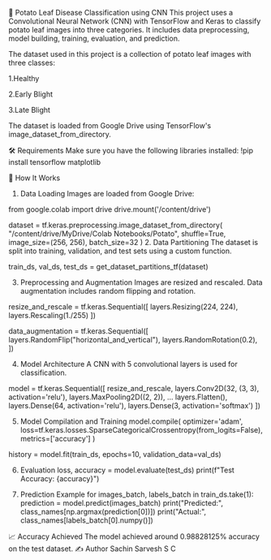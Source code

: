 🍠 Potato Leaf Disease Classification using CNN
This project uses a Convolutional Neural Network (CNN) with TensorFlow and Keras to classify potato leaf images into three categories. It includes data preprocessing, model building, training, evaluation, and prediction.

The dataset used in this project is a collection of potato leaf images with three classes:

1.Healthy

2.Early Blight

3.Late Blight

The dataset is loaded from Google Drive using TensorFlow's image_dataset_from_directory.

🛠️ Requirements
Make sure you have the following libraries installed:
!pip install tensorflow matplotlib


🚀 How It Works
1. Data Loading
Images are loaded from Google Drive:

from google.colab import drive
drive.mount('/content/drive')

dataset = tf.keras.preprocessing.image_dataset_from_directory(
    "/content/drive/MyDrive/Colab Notebooks/Potato",
    shuffle=True,
    image_size=(256, 256),
    batch_size=32
)
2. Data Partitioning
The dataset is split into training, validation, and test sets using a custom function.

train_ds, val_ds, test_ds = get_dataset_partitions_tf(dataset)


3. Preprocessing and Augmentation
Images are resized and rescaled. Data augmentation includes random flipping and rotation.

resize_and_rescale = tf.keras.Sequential([
    layers.Resizing(224, 224),
    layers.Rescaling(1./255)
])

data_augmentation = tf.keras.Sequential([
    layers.RandomFlip("horizontal_and_vertical"),
    layers.RandomRotation(0.2),
])


4. Model Architecture
A CNN with 5 convolutional layers is used for classification.

model = tf.keras.Sequential([
    resize_and_rescale,
    layers.Conv2D(32, (3, 3), activation='relu'),
    layers.MaxPooling2D((2, 2)),
    ...
    layers.Flatten(),
    layers.Dense(64, activation='relu'),
    layers.Dense(3, activation='softmax')
])

5. Model Compilation and Training
model.compile(
    optimizer='adam',
    loss=tf.keras.losses.SparseCategoricalCrossentropy(from_logits=False),
    metrics=['accuracy']
)

history = model.fit(train_ds, epochs=10, validation_data=val_ds)

6. Evaluation
loss, accuracy = model.evaluate(test_ds)
print(f"Test Accuracy: {accuracy}")

8. Prediction Example
for images_batch, labels_batch in train_ds.take(1):
    prediction = model.predict(images_batch)
    print("Predicted:", class_names[np.argmax(prediction[0])])
    print("Actual:", class_names[labels_batch[0].numpy()])

   
📈 Accuracy Achieved
The model achieved around 0.98828125% accuracy on the test dataset.
✍️ Author
Sachin Sarvesh S C
